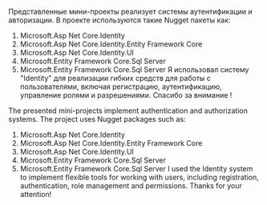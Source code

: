 Представленные мини-проекты реализует системы аутентификации и авторизации. В проекте используются такие Nugget пакеты как:
1. Microsoft.Asp Net Core.Identity
2. Microsoft.Asp Net Core.Identity.Entity Framework Core
3. Microsoft.Asp Net Core.Identity.UI
4. Microsoft.Entity Framework Core.Sql Server
5. Microsoft.Entity Framework Core.Sql Server
Я использовал систему "Identity" для реализации гибких средств для работы с пользователями, включая регистрацию, аутентификацию, управление ролями и разрешениями.
Спасибо за внимание !


The presented mini-projects implement authentication and authorization systems. The project uses Nugget packages such as:
1. Microsoft.Asp Net Core.Identity
2. Microsoft.Asp Net Core.Identity.Entity Framework Core
3. Microsoft.Asp Net Core.Identity.UI
4. Microsoft.Entity Framework Core.Sql Server
5. Microsoft.Entity Framework Core.Sql Server
I used the Identity system to implement flexible tools for working with users, including registration, authentication, role management and permissions.
Thanks for your attention!
